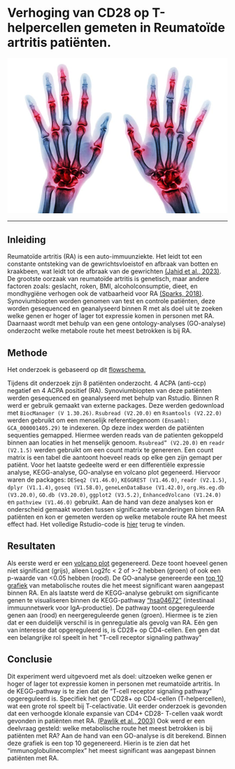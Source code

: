 # Verhoging van CD28 op T-helpercellen gemeten in Reumatoïde artritis patiënten. 
<p align="center">
  <img src="Assets/reuma-in-handen.jpg" alt="Reuma" width="2000" />
</p>

___

## Inleiding
Reumatoïde artritis (RA) is een auto-immuunziekte. Het leidt tot een constante ontsteking van de gewrichtsvloeistof en afbraak van botten en kraakbeen, wat leidt tot de afbraak van de gewrichten [(Jahid et al., 2023)](Bronnen/(Jahid_et_al_2023).pdf).  De grootste oorzaak van reumatoïde artritis is genetisch, maar andere factoren zoals: geslacht, roken, BMI, alcoholconsumptie, dieet, en mondhygiëne verhogen ook de vatbaarheid voor RA [(Sparks, 2018)](Bronnen/(Sparks_2018).pdf).
Synoviumbiopten worden genomen van test en controle patiënten, deze worden gesequenced en geanalyseerd binnen R met als doel uit te zoeken welke genen er hoger of lager tot expressie komen in personen met RA. Daarnaast wordt met behulp van een gene ontology-analyses (GO-analyse) onderzocht welke metabole route het meest betrokken is bij RA.


## Methode
Het onderzoek is gebaseerd op dit [flowschema.](Assets/Flowschema%20beter.png)

Tijdens dit onderzoek zijn 8 patiënten onderzocht. 4 ACPA (anti-ccp) negatief en 4 ACPA positief (RA). Synoviumbiopten van deze patiënten werden gesequenced en geanalyseerd met behulp van Rstudio. Binnen R werd er gebruik gemaakt van externe packages. Deze werden gedownload met `BiocManager (V 1.30.26)`.
`Rsubread (V2.20.0)` en `Rsamtools (V2.22.0)` werden gebruikt om een menselijk referentiegenoom `(Ensambl: GCA_000001405.29)` te indexeren. Op deze index werden de patiënten sequenties gemapped. Hiermee werden reads van de patienten gekoppeld binnen aan locaties in het menselijk genoom.
`Rsubread” (V2.20.0)` en `readr (V2.1.5)` werden gebruikt om een count matrix te genereren. Een count matrix is een tabel die aantoont hoeveel reads op elke gen zijn gemapt per patiënt.
Voor het laatste gedeelte werd er een differentiële expressie analyse, KEGG-analyse, GO-analyse en volcano plot gegeneerd. Hiervoor waren de packages: `DESeq2 (V1.46.0)`, `KEGGREST (V1.46.0)`, `readr (V2.1.5)`, `dplyr (V1.1.4)`, `goseq (V1.58.0)`, `geneLenDataBase (V1.42.0)`, `org.Hs.eg.db (V3.20.0)`, `GO.db (V3.20.0)`, `ggplot2 (V3.5.2)`, `EnhancedVolcano (V1.24.0)` en `pathview (V1.46.0)` gebruikt. Aan de hand van deze analyses kon er onderscheid gemaakt worden tussen significante veranderingen binnen RA patiënten en kon er gemeten werden op welke metabole route RA het meest effect had.
Het volledige Rstudio-code is [hier](Script/casus_Reuma_R_code.R) terug te vinden.


## Resultaten
Als eerste werd er een [volcano plot](Resultaten/volcano_plot.png) gegenereerd. Deze toont hoeveel genen niet significant (grijs), alleen Log2fc < 2 of >-2 hebben (groen) of ook een p-waarde van <0.05 hebben (rood). De GO-analyse genereerde een [top 10 grafiek](Resultaten/top_10_GO.png) van metabolische routes die het meest significant waren aangepast binnen RA. En als laatste werd de KEGG-analyse gebruikt om significante genen te visualiseren binnen de KEGG-pathway [“hsa04672”](Resultaten/hsa04672.png) (intestinaal immuunnetwerk voor IgA-productie). De pathway toont opgereguleerde genen aan (rood) en neergereguleerde genen (groen). Hiermee is te zien dat er een duidelijk verschil is in genregulatie als gevolg van RA. Eén gen van interesse dat opgereguleerd is, is CD28+ op CD4-cellen. Een gen dat een belangrijke rol speelt in het "T-cell receptor signaling pathway"

## Conclusie
Dit experiment werd uitgevoerd met als doel: uitzoeken welke genen er hoger of lager tot expressie komen in personen met reumatoïde artritis. In de KEGG-pathway is te zien dat de “T-cell receptor signaling pathway” opgereguleerd is. Specifiek het gen CD28+ op CD4-cellen (T-helpercellen), wat een grote rol speelt bij T-celactivatie. Uit eerder onderzoek is gevonden dat een verhoogde klonale expansie van CD4+ CD28- T-cellen vaak wordt gevonden in patiënten met RA. [(Pawlik et al., 2003)](Bronnen/(Pawlik_et_al_2003).pdf)
Ook werd er een deelvraag gesteld: welke metabolische route het meest betrokken is bij patiënten met RA? Aan de hand van een GO-analyse is dit berekend. Binnen deze grafiek is een top 10 gegenereerd. Hierin is te zien dat het “immunoglobulinecomplex” het meest significant was aangepast binnen patiënten met RA.
